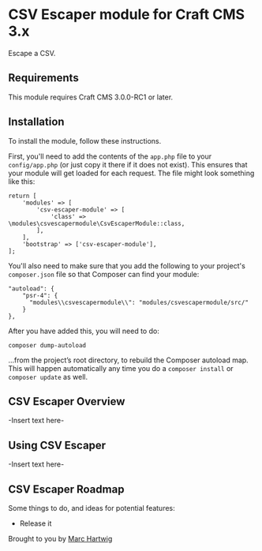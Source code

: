 # CSV Escaper module for Craft CMS 3.x

Escape a CSV.

## Requirements

This module requires Craft CMS 3.0.0-RC1 or later.

## Installation

To install the module, follow these instructions.

First, you'll need to add the contents of the `app.php` file to your `config/app.php` (or just copy it there if it does not exist). This ensures that your module will get loaded for each request. The file might look something like this:
```
return [
    'modules' => [
        'csv-escaper-module' => [
            'class' => \modules\csvescapermodule\CsvEscaperModule::class,
        ],
    ],
    'bootstrap' => ['csv-escaper-module'],
];
```
You'll also need to make sure that you add the following to your project's `composer.json` file so that Composer can find your module:

    "autoload": {
        "psr-4": {
          "modules\\csvescapermodule\\": "modules/csvescapermodule/src/"
        }
    },

After you have added this, you will need to do:

    composer dump-autoload
 
 …from the project’s root directory, to rebuild the Composer autoload map. This will happen automatically any time you do a `composer install` or `composer update` as well.

## CSV Escaper Overview

-Insert text here-

## Using CSV Escaper

-Insert text here-

## CSV Escaper Roadmap

Some things to do, and ideas for potential features:

* Release it

Brought to you by [Marc Hartwig](marchartwig.com)
